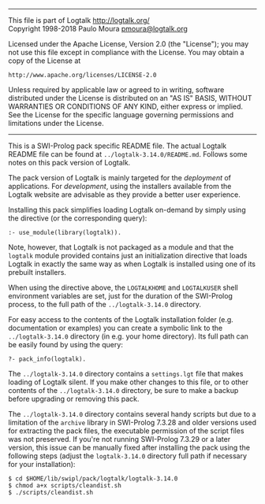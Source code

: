 ________________________________________________________________________

This file is part of Logtalk <http://logtalk.org/>  
Copyright 1998-2018 Paulo Moura <pmoura@logtalk.org>

Licensed under the Apache License, Version 2.0 (the "License");
you may not use this file except in compliance with the License.
You may obtain a copy of the License at

    http://www.apache.org/licenses/LICENSE-2.0

Unless required by applicable law or agreed to in writing, software
distributed under the License is distributed on an "AS IS" BASIS,
WITHOUT WARRANTIES OR CONDITIONS OF ANY KIND, either express or implied.
See the License for the specific language governing permissions and
limitations under the License.
________________________________________________________________________


This is a SWI-Prolog pack specific README file. The actual Logtalk
README file can be found at `../logtalk-3.14.0/README.md`. Follows
some notes on this pack version of Logtalk.

The pack version of Logtalk is mainly targeted for the *deployment*
of applications. For *development*, using the installers available
from the Logtalk website are advisable as they provide a better user
experience.

Installing this pack simplifies loading Logtalk on-demand by simply
using the directive (or the corresponding query):

	:- use_module(library(logtalk)).

Note, however, that Logtalk is not packaged as a module and that the
`logtalk` module provided contains just an initialization directive
that loads Logtalk in exactly the same way as when Logtalk is installed
using one of its prebuilt installers.

When using the directive above, the `LOGTALKHOME` and `LOGTALKUSER`
shell environment variables are set, just for the duration of the
SWI-Prolog process, to the full path of the `../logtalk-3.14.0`
directory.

For easy access to the contents of the Logtalk installation folder
(e.g. documentation or examples) you can create a symbolic link to the
`../logtalk-3.14.0` directory (in e.g. your home directory). Its full
path can be easily found by using the query:

	?- pack_info(logtalk).

The `../logtalk-3.14.0` directory contains a `settings.lgt` file that
makes loading of Logtalk silent. If you make other changes to this file,
or to other contents of the `../logtalk-3.14.0` directory, be sure to
make a backup before upgrading or removing this pack.

The `../logtalk-3.14.0` directory contains several handy scripts but due
to a limitation of the `archive` library in SWI-Prolog 7.3.28 and older
versions used for extracting the pack files, the executable permission
of the script files was not preserved. If you're not running SWI-Prolog
7.3.29 or a later version, this issue can be manually fixed after installing
the pack using the following steps (adjust the `logtalk-3.14.0` directory
full path if necessary for your installation):

	$ cd $HOME/lib/swipl/pack/logtalk/logtalk-3.14.0
	$ chmod a+x scripts/cleandist.sh
	$ ./scripts/cleandist.sh
